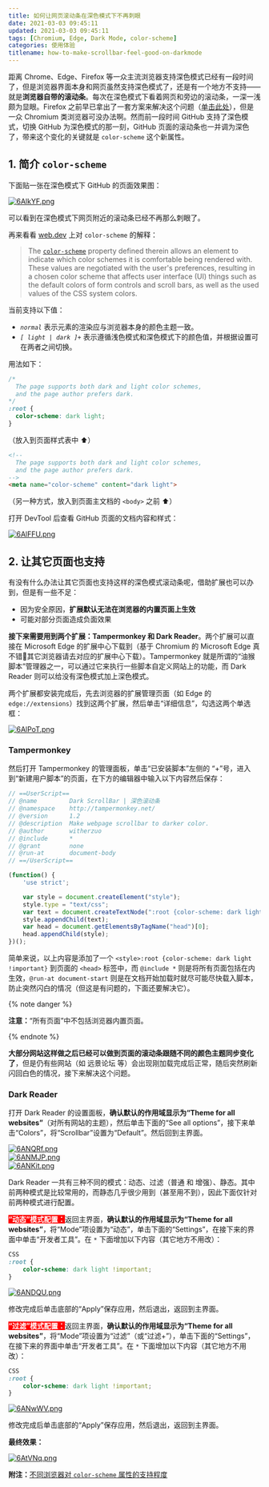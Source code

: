 ```yaml
---
title: 如何让网页滚动条在深色模式下不再刺眼
date: 2021-03-03 09:45:11
updated: 2021-03-03 09:45:11
tags: [Chromium, Edge, Dark Mode, color-scheme]
categories: 使用体验
titlename: how-to-make-scrollbar-feel-good-on-darkmode
---
```

距离 Chrome、Edge、Firefox 等一众主流浏览器支持深色模式已经有一段时间了，但是浏览器界面本身和网页虽然支持深色模式了，还是有一个地方不支持——就是**浏览器自带的滚动条**。每次在深色模式下看着网页和旁边的滚动条，一深一浅颇为显眼。Firefox 之前早已拿出了一套方案来解决这个问题（[单击此处](https://wzblog.fun/posts/make-scrollbar-unibody-on-fx72/)），但是一众 Chromium 类浏览器可没办法啊。然而前一段时间 GitHub 支持了深色模式，切换 GitHub 为深色模式的那一刻，GitHub 页面的滚动条也一并调为深色了，带来这个变化的关键就是 `color-scheme` 这个新属性。

<!-- more -->  

##  1. 简介 `color-scheme`

下面贴一张在深色模式下 GitHub 的页面效果图：  

[![6AlkYF.png](https://s3.ax1x.com/2021/03/03/6AlkYF.png)](https://imgtu.com/i/6AlkYF)  

可以看到在深色模式下网页附近的滚动条已经不再那么刺眼了。

再来看看 [web.dev](https://web.dev/color-scheme/) 上对 `color-scheme` 的解释：  

> The [`color-scheme`](https://drafts.csswg.org/css-color-adjust/#color-scheme-prop) property defined therein allows an element to indicate which color schemes it is comfortable being rendered with. These values are negotiated with the user's preferences, resulting in a chosen color scheme that affects user interface (UI) things such as the default colors of form controls and scroll bars, as well as the used values of the CSS system colors. 

当前支持以下值：  

- *`normal`* 表示元素的渲染应与浏览器本身的颜色主题一致。  
- *`[ light | dark ]+`* 表示遵循浅色模式和深色模式下的颜色值，并根据设置可在两者之间切换。 

用法如下：  

```css
/*
  The page supports both dark and light color schemes,
  and the page author prefers dark.
*/
:root {
  color-scheme: dark light;
}
```

（放入到页面样式表中 ⬆）  

```html
<!--
  The page supports both dark and light color schemes,
  and the page author prefers dark.
-->
<meta name="color-scheme" content="dark light">
```

（另一种方式，放入到页面主文档的 `<body>` 之前 ⬆）

打开 DevTool 后查看 GitHub 页面的文档内容和样式：  

[![6AlFFU.png](https://s3.ax1x.com/2021/03/03/6AlFFU.png)](https://imgtu.com/i/6AlFFU)  

##  2. 让其它页面也支持

有没有什么办法让其它页面也支持这样的深色模式滚动条呢，借助扩展也可以办到，但是有一些不足：  

- 因为安全原因，**扩展默认无法在浏览器的内置页面上生效**
- 可能对部分页面造成负面效果

**接下来需要用到两个扩展：Tampermonkey 和 Dark Reader**。两个扩展可以直接在 Microsoft Edge 的扩展中心下载到（基于 Chromium 的 Microsoft Edge 真不错🤣其它浏览器请去对应的扩展中心下载）。Tampermonkey 就是所谓的“油猴脚本”管理器之一，可以通过它来执行一些脚本自定义网站上的功能，而 Dark Reader 则可以给没有深色模式加上深色模式。

两个扩展都安装完成后，先去浏览器的扩展管理页面（如 Edge 的 `edge://extensions`）找到这两个扩展，然后单击“详细信息”，勾选这两个单选框：  

[![6AlPoT.png](https://s3.ax1x.com/2021/03/03/6AlPoT.png)](https://imgtu.com/i/6AlPoT)  

### Tampermonkey  

然后打开 Tampermonkey 的管理面板，单击“已安装脚本”左侧的 “+”号，进入到“新建用户脚本”的页面，在下方的编辑器中输入以下内容然后保存：  

```javascript
// ==UserScript==
// @name         Dark ScrollBar | 深色滚动条
// @namespace    http://tampermonkey.net/
// @version      1.2
// @description  Make webpage scrollbar to darker color.
// @author       witherzuo
// @include      *
// @grant        none
// @run-at       document-body
// ==/UserScript==

(function() {
    'use strict';

    var style = document.createElement("style");
    style.type = "text/css";
    var text = document.createTextNode(":root {color-scheme: dark light !important;}");
    style.appendChild(text);
    var head = document.getElementsByTagName("head")[0];
    head.appendChild(style);
})();
```

简单来说，以上内容是添加了一个 `<style>:root {color-scheme: dark light !important}` 到页面的 `<head>` 标签中，而 `@include *` 则是将所有页面包括在内生效，`@run-at document-start` 则是在文档开始加载时就尽可能尽快载入脚本，防止突然闪白的情况（但这是有问题的，下面还要解决它）。  

{% note danger %}  

**注意：**“所有页面”中不包括浏览器内置页面。  

{% endnote %}  

**大部分网站这样做之后已经可以做到页面的滚动条跟随不同的颜色主题同步变化了**，但是仍有些网站（如 远景论坛 等）会出现刚加载完成后正常，随后突然刷新闪回白色的情况，接下来解决这个问题。  

### Dark Reader  

打开 Dark Reader 的设置面板，**确认默认的作用域显示为“Theme for all websites”**（对所有网站的主题），然后单击下面的“See all options”，接下来单击“Colors”，将“Scrollbar”设置为“Default”。然后回到主界面。  

[![6ANQRf.png](https://s3.ax1x.com/2021/03/03/6ANQRf.png)](https://imgtu.com/i/6ANQRf)  
[![6ANMJP.png](https://s3.ax1x.com/2021/03/03/6ANMJP.png)](https://imgtu.com/i/6ANMJP)  
[![6ANKit.png](https://s3.ax1x.com/2021/03/03/6ANKit.png)](https://imgtu.com/i/6ANKit)  

Dark Reader 一共有三种不同的模式：动态、过滤（普通 和 增强）、静态。其中前两种模式是比较常用的，而静态几乎很少用到（甚至用不到），因此下面仅针对前两种模式进行配置。

<span style="background:red;color:white">**“动态”模式配置：**</span>返回主界面，**确认默认的作用域显示为“Theme for all websites”**，将“Mode”项设置为“动态”，单击下面的“Settings”，在接下来的界面中单击“开发者工具”。在 `*` 下面增加以下内容（其它地方不用改）：  

```css
CSS
:root {
    color-scheme: dark light !important;
}
```

[![6ANDQU.png](https://s3.ax1x.com/2021/03/03/6ANDQU.png)](https://imgtu.com/i/6ANDQU)  

修改完成后单击底部的“Apply”保存应用，然后退出，返回到主界面。

<span style="background:red;color:white">**“过滤”模式配置：**</span>返回主界面，**确认默认的作用域显示为“Theme for all websites”**，将“Mode”项设置为“过滤”（或“过滤+”），单击下面的“Settings”，在接下来的界面中单击“开发者工具”。在 `*` 下面增加以下内容（其它地方不用改）：  

```css
CSS
:root {
    color-scheme: dark light !important;
}
```

[![6ANwWV.png](https://s3.ax1x.com/2021/03/03/6ANwWV.png)](https://imgtu.com/i/6ANwWV)  

修改完成后单击底部的“Apply”保存应用，然后退出，返回到主界面。  

**最终效果：**  

[![6AtVNq.png](https://s3.ax1x.com/2021/03/03/6AtVNq.png)](https://imgtu.com/i/6AtVNq)  

**附注：**[不同浏览器对 `color-scheme` 属性的支持程度](https://caniuse.com/?search=color-scheme)  


